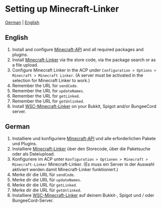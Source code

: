 # Setting up Minecraft-Linker
[German](#German) | [English](#English)

## English
1. Install and configure [Minecraft-API](https://github.com/xXSchrandXx/de.xxschrandxx.wsc.minecraft-api/blob/main/Setup.md) and all required packages and plugins.
2. Install [Minecraft-Linker](https://www.woltlab.com/pluginstore/file/7093-minecraft-linker/) via the store code, via the package search or as a file upload.
3. Configure Minecraft Linker in the ACP under `Configuration > Options > Minecraft > Minecraft Linker`. (A server must be activated in the selection for Minecraft Linker to work.)
4. Remember the URL for `sendCode`.
5. Remember the URL for `updateNames`.
6. Remember the URL for `getLinked`.
7. Remember the URL for `getUnlinked`.
8. Install [WSC-Minecraft-Linker](https://github.com/xXSchrandXx/WSC-Minecraft-Linker/blob/main/Setup.md) on your Bukkit, Spigot and/or BungeeCord server.

## German
1. Installiere und konfiguriere [Minecraft-API](https://github.com/xXSchrandXx/de.xxschrandxx.wsc.minecraft-api/blob/main/Setup.md) und alle erforderlichen Pakete und Plugins.
2. Installiere [Minecraft-Linker](https://www.woltlab.com/pluginstore/file/7093-minecraft-linker/) über den Storecode, über die Paketsuche oder als Dateiupload.
3. Konfiguriere im ACP unter `Konfiguration > Optionen > Minecraft > Minecraft-Linker` Minecraft-Linker. (Es muss ein Server in der Auswahl aktiviert werden damit Minecraft-Linker funktioniert.)
4. Merke dir die URL für `sendCode`.
5. Merke dir die URL für `updateNames`.
6. Merke dir die URL für `getLinked`.
7. Merke dir die URL für `getUnlinked`.
8. Installiere [WSC-Minecraft-Linker](https://github.com/xXSchrandXx/WSC-Minecraft-Linker/blob/main/Setup.md) auf deinem Bukkit-, Spigot und / oder BungeeCord-Server.
